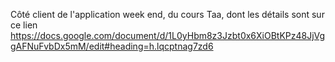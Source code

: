 Côté client de l'application week end, du cours Taa, dont les détails sont sur ce lien
https://docs.google.com/document/d/1L0yHbm8z3Jzbt0x6XiOBtKPz48JjVggAFNuFvbDx5mM/edit#heading=h.lqcptnag7zd6